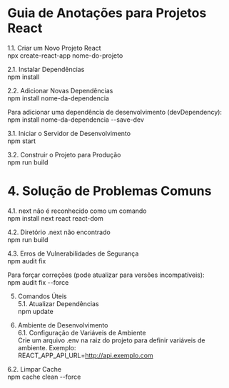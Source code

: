 <h1>Guia de Anotações para Projetos React</h1>

1.1. Criar um Novo Projeto React<br>
npx create-react-app nome-do-projeto<br>

2.1. Instalar Dependências<br>
npm install<br>

2.2. Adicionar Novas Dependências<br>
npm install nome-da-dependencia<br>

Para adicionar uma dependência de desenvolvimento (devDependency):<br>
npm install nome-da-dependencia --save-dev<br>

3.1. Iniciar o Servidor de Desenvolvimento<br>
npm start<br>

3.2. Construir o Projeto para Produção<br>
npm run build<br>

<h1>4. Solução de Problemas Comuns</h1>

4.1. next não é reconhecido como um comando<br>
npm install next react react-dom<br>

4.2. Diretório .next não encontrado<br>
npm run build<br>

4.3. Erros de Vulnerabilidades de Segurança<br>
npm audit fix<br>

Para forçar correções (pode atualizar para versões incompatíveis):<br>
npm audit fix --force<br>

5. Comandos Úteis<br>
5.1. Atualizar Dependências<br>
npm update<br>

6. Ambiente de Desenvolvimento<br>
6.1. Configuração de Variáveis de Ambiente<br>
Crie um arquivo .env na raiz do projeto para definir variáveis de ambiente. Exemplo:<br>
REACT_APP_API_URL=http://api.exemplo.com<br>

6.2. Limpar Cache<br>
npm cache clean --force<br>

